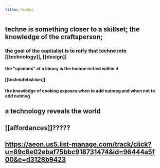 ```yaml
---
title: techne
---
```


## techne is something closer to a skillset; the knowledge of the craftsperson;
### the goal of the capitalist is to reify that techne into [[technology]], [[design]]
#### the "opinions" of a library is the techne reified within it
#### [[technofetishism]]
#### the knowledge of cooking exposes when to add nutmeg and when not to add nutmeg
## a technology reveals the world
## [[affordances]]?????
## https://aeon.us5.list-manage.com/track/click?u=89c6e02ebaf75bbc918731474&id=96444a5f00&e=d3128b9423

